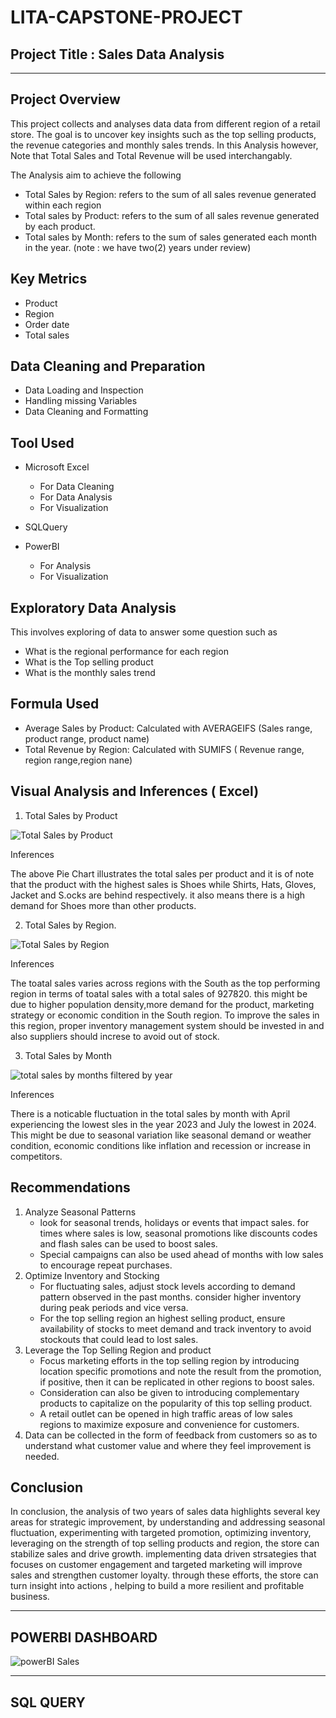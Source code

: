 # LITA-CAPSTONE-PROJECT


## Project Title : Sales Data Analysis
---


## Project Overview

This project collects and analyses data data from different region of a retail store. The goal is to uncover key insights such as the top selling products, the revenue categories and monthly sales trends. In this Analysis however, Note that Total Sales and Total Revenue will be used interchangably.

The Analysis aim to achieve the following
* Total Sales by Region: refers to the sum of all sales revenue generated within each region
* Total sales by Product: refers to the sum of all sales revenue generated by each product.
* Total sales by Month: refers to the sum of sales generated each month in the year. (note : we have two(2) years under review)


## Key Metrics

* Product
* Region
* Order date
* Total sales


## Data Cleaning and Preparation

* Data Loading and Inspection
* Handling missing Variables
* Data Cleaning and Formatting


## Tool Used

* Microsoft Excel
  * For Data Cleaning
  * For Data Analysis
  * For Visualization
 
* SQLQuery
  
* PowerBI
  * For Analysis
  * For Visualization


## Exploratory Data Analysis

This involves exploring of data to answer some question such as
* What is the regional performance for each region
* What is the Top selling product
* What is the monthly sales trend


## Formula Used

* Average Sales by Product: Calculated with AVERAGEIFS (Sales range, product range, product name)
* Total Revenue by Region: Calculated with SUMIFS ( Revenue range, region range,region nane)


## Visual Analysis and Inferences ( Excel)

1. Total Sales by Product

![Total Sales by Product](https://github.com/user-attachments/assets/dff2990e-1675-4bf1-9ca9-02dcb37e9ede)

Inferences

The above Pie Chart illustrates the total sales per product and it is of note that the product with the highest sales is Shoes while Shirts, Hats, Gloves, Jacket and S.ocks are behind respectively. it also means there is a high demand for Shoes more than other products.




2. Total Sales by Region.

![Total Sales by Region](https://github.com/user-attachments/assets/0d8ce501-43ea-410e-9a6e-920b9a326431)

Inferences

The toatal sales varies across regions with the South as the top performing region in terms of toatal sales with a total sales of 927820. this might be due to higher population density,more demand for the product, marketing strategy or economic condition in the South region. To improve the sales in this region, proper inventory management system should be invested in and also suppliers should increse to avoid out of stock.


3. Total Sales by Month

![total sales by months filtered by year](https://github.com/user-attachments/assets/6beff46e-3327-4570-a667-f6834622be4a)

Inferences

There is a noticable fluctuation in the total sales by month with April experiencing the lowest sles in the year 2023 and July the lowest in 2024. This might be due to seasonal variation like seasonal demand or weather condition, economic conditions like inflation and recession or increase in competitors.

## Recommendations
1. Analyze Seasonal Patterns
   * look for seasonal trends, holidays or events that impact sales. for times where sales is low, seasonal promotions like discounts codes and flash sales can be used to boost sales.
   * Special campaigns can also be used ahead of  months with low sales to encourage repeat purchases.
2. Optimize Inventory and Stocking
   * For fluctuating sales, adjust stock levels according to demand pattern observed in the past months. consider higher inventory during peak periods and vice versa.
   * For the top selling region an highest selling product, ensure availability of stocks to meet demand and track inventory to avoid  stockouts that could lead to lost sales.
3. Leverage the Top Selling Region and product
   * Focus marketing efforts in the top selling region by introducing location specific promotions and note the result from the promotion, if positive, then it can be replicated in other regions to boost sales.
   * Consideration can also be given to introducing complementary products to capitalize on the popularity of this top selling product.
   * A retail outlet can be opened in high traffic areas of low sales regions to maximize exposure and convenience for customers.
 4. Data can be collected in the form of feedback from customers so as to understand what customer value and where they feel improvement is needed. 


 ## Conclusion
In conclusion, the analysis of two years of sales data highlights several key areas for strategic improvement, by understanding and addressing seasonal fluctuation, experimenting with targeted promotion, optimizing inventory, leveraging on the strength of top selling products and region, the store can stabilize  sales and drive growth.  implementing data driven strsategies that focuses on customer engagement and targeted marketing will improve sales  and strengthen customer loyalty. through these efforts, the store can turn insight into actions , helping to build a more resilient and profitable business.


---
## POWERBI DASHBOARD

![powerBI Sales](https://github.com/user-attachments/assets/31e6277a-82d9-4bc2-95b3-7ed1f22ac674)


---
## SQL QUERY





